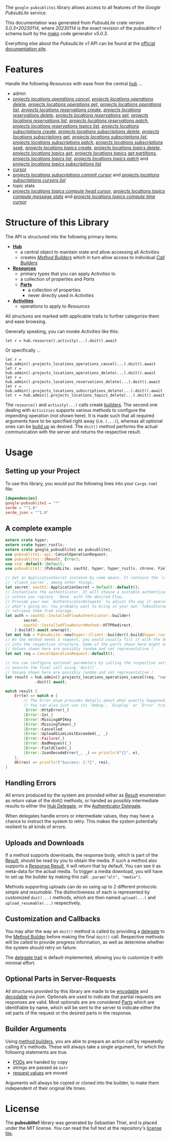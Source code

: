 <!---
DO NOT EDIT !
This file was generated automatically from 'src/generator/templates/api/README.md.mako'
DO NOT EDIT !
-->
The `google-pubsublite1` library allows access to all features of the *Google PubsubLite* service.

This documentation was generated from *PubsubLite* crate version *5.0.3+20230114*, where *20230114* is the exact revision of the *pubsublite:v1* schema built by the [mako](http://www.makotemplates.org/) code generator *v5.0.3*.

Everything else about the *PubsubLite* *v1* API can be found at the
[official documentation site](https://cloud.google.com/pubsub/lite/docs).
# Features

Handle the following *Resources* with ease from the central [hub](https://docs.rs/google-pubsublite1/5.0.3+20230114/google_pubsublite1/PubsubLite) ...

* admin
 * [*projects locations operations cancel*](https://docs.rs/google-pubsublite1/5.0.3+20230114/google_pubsublite1/api::AdminProjectLocationOperationCancelCall), [*projects locations operations delete*](https://docs.rs/google-pubsublite1/5.0.3+20230114/google_pubsublite1/api::AdminProjectLocationOperationDeleteCall), [*projects locations operations get*](https://docs.rs/google-pubsublite1/5.0.3+20230114/google_pubsublite1/api::AdminProjectLocationOperationGetCall), [*projects locations operations list*](https://docs.rs/google-pubsublite1/5.0.3+20230114/google_pubsublite1/api::AdminProjectLocationOperationListCall), [*projects locations reservations create*](https://docs.rs/google-pubsublite1/5.0.3+20230114/google_pubsublite1/api::AdminProjectLocationReservationCreateCall), [*projects locations reservations delete*](https://docs.rs/google-pubsublite1/5.0.3+20230114/google_pubsublite1/api::AdminProjectLocationReservationDeleteCall), [*projects locations reservations get*](https://docs.rs/google-pubsublite1/5.0.3+20230114/google_pubsublite1/api::AdminProjectLocationReservationGetCall), [*projects locations reservations list*](https://docs.rs/google-pubsublite1/5.0.3+20230114/google_pubsublite1/api::AdminProjectLocationReservationListCall), [*projects locations reservations patch*](https://docs.rs/google-pubsublite1/5.0.3+20230114/google_pubsublite1/api::AdminProjectLocationReservationPatchCall), [*projects locations reservations topics list*](https://docs.rs/google-pubsublite1/5.0.3+20230114/google_pubsublite1/api::AdminProjectLocationReservationTopicListCall), [*projects locations subscriptions create*](https://docs.rs/google-pubsublite1/5.0.3+20230114/google_pubsublite1/api::AdminProjectLocationSubscriptionCreateCall), [*projects locations subscriptions delete*](https://docs.rs/google-pubsublite1/5.0.3+20230114/google_pubsublite1/api::AdminProjectLocationSubscriptionDeleteCall), [*projects locations subscriptions get*](https://docs.rs/google-pubsublite1/5.0.3+20230114/google_pubsublite1/api::AdminProjectLocationSubscriptionGetCall), [*projects locations subscriptions list*](https://docs.rs/google-pubsublite1/5.0.3+20230114/google_pubsublite1/api::AdminProjectLocationSubscriptionListCall), [*projects locations subscriptions patch*](https://docs.rs/google-pubsublite1/5.0.3+20230114/google_pubsublite1/api::AdminProjectLocationSubscriptionPatchCall), [*projects locations subscriptions seek*](https://docs.rs/google-pubsublite1/5.0.3+20230114/google_pubsublite1/api::AdminProjectLocationSubscriptionSeekCall), [*projects locations topics create*](https://docs.rs/google-pubsublite1/5.0.3+20230114/google_pubsublite1/api::AdminProjectLocationTopicCreateCall), [*projects locations topics delete*](https://docs.rs/google-pubsublite1/5.0.3+20230114/google_pubsublite1/api::AdminProjectLocationTopicDeleteCall), [*projects locations topics get*](https://docs.rs/google-pubsublite1/5.0.3+20230114/google_pubsublite1/api::AdminProjectLocationTopicGetCall), [*projects locations topics get partitions*](https://docs.rs/google-pubsublite1/5.0.3+20230114/google_pubsublite1/api::AdminProjectLocationTopicGetPartitionCall), [*projects locations topics list*](https://docs.rs/google-pubsublite1/5.0.3+20230114/google_pubsublite1/api::AdminProjectLocationTopicListCall), [*projects locations topics patch*](https://docs.rs/google-pubsublite1/5.0.3+20230114/google_pubsublite1/api::AdminProjectLocationTopicPatchCall) and [*projects locations topics subscriptions list*](https://docs.rs/google-pubsublite1/5.0.3+20230114/google_pubsublite1/api::AdminProjectLocationTopicSubscriptionListCall)
* [cursor](https://docs.rs/google-pubsublite1/5.0.3+20230114/google_pubsublite1/api::Cursor)
 * [*projects locations subscriptions commit cursor*](https://docs.rs/google-pubsublite1/5.0.3+20230114/google_pubsublite1/api::CursorProjectLocationSubscriptionCommitCursorCall) and [*projects locations subscriptions cursors list*](https://docs.rs/google-pubsublite1/5.0.3+20230114/google_pubsublite1/api::CursorProjectLocationSubscriptionCursorListCall)
* topic stats
 * [*projects locations topics compute head cursor*](https://docs.rs/google-pubsublite1/5.0.3+20230114/google_pubsublite1/api::TopicStatProjectLocationTopicComputeHeadCursorCall), [*projects locations topics compute message stats*](https://docs.rs/google-pubsublite1/5.0.3+20230114/google_pubsublite1/api::TopicStatProjectLocationTopicComputeMessageStatCall) and [*projects locations topics compute time cursor*](https://docs.rs/google-pubsublite1/5.0.3+20230114/google_pubsublite1/api::TopicStatProjectLocationTopicComputeTimeCursorCall)




# Structure of this Library

The API is structured into the following primary items:

* **[Hub](https://docs.rs/google-pubsublite1/5.0.3+20230114/google_pubsublite1/PubsubLite)**
    * a central object to maintain state and allow accessing all *Activities*
    * creates [*Method Builders*](https://docs.rs/google-pubsublite1/5.0.3+20230114/google_pubsublite1/client::MethodsBuilder) which in turn
      allow access to individual [*Call Builders*](https://docs.rs/google-pubsublite1/5.0.3+20230114/google_pubsublite1/client::CallBuilder)
* **[Resources](https://docs.rs/google-pubsublite1/5.0.3+20230114/google_pubsublite1/client::Resource)**
    * primary types that you can apply *Activities* to
    * a collection of properties and *Parts*
    * **[Parts](https://docs.rs/google-pubsublite1/5.0.3+20230114/google_pubsublite1/client::Part)**
        * a collection of properties
        * never directly used in *Activities*
* **[Activities](https://docs.rs/google-pubsublite1/5.0.3+20230114/google_pubsublite1/client::CallBuilder)**
    * operations to apply to *Resources*

All *structures* are marked with applicable traits to further categorize them and ease browsing.

Generally speaking, you can invoke *Activities* like this:

```Rust,ignore
let r = hub.resource().activity(...).doit().await
```

Or specifically ...

```ignore
let r = hub.admin().projects_locations_operations_cancel(...).doit().await
let r = hub.admin().projects_locations_operations_delete(...).doit().await
let r = hub.admin().projects_locations_reservations_delete(...).doit().await
let r = hub.admin().projects_locations_subscriptions_delete(...).doit().await
let r = hub.admin().projects_locations_topics_delete(...).doit().await
```

The `resource()` and `activity(...)` calls create [builders][builder-pattern]. The second one dealing with `Activities`
supports various methods to configure the impending operation (not shown here). It is made such that all required arguments have to be
specified right away (i.e. `(...)`), whereas all optional ones can be [build up][builder-pattern] as desired.
The `doit()` method performs the actual communication with the server and returns the respective result.

# Usage

## Setting up your Project

To use this library, you would put the following lines into your `Cargo.toml` file:

```toml
[dependencies]
google-pubsublite1 = "*"
serde = "^1.0"
serde_json = "^1.0"
```

## A complete example

```Rust
extern crate hyper;
extern crate hyper_rustls;
extern crate google_pubsublite1 as pubsublite1;
use pubsublite1::api::CancelOperationRequest;
use pubsublite1::{Result, Error};
use std::default::Default;
use pubsublite1::{PubsubLite, oauth2, hyper, hyper_rustls, chrono, FieldMask};

// Get an ApplicationSecret instance by some means. It contains the `client_id` and
// `client_secret`, among other things.
let secret: oauth2::ApplicationSecret = Default::default();
// Instantiate the authenticator. It will choose a suitable authentication flow for you,
// unless you replace  `None` with the desired Flow.
// Provide your own `AuthenticatorDelegate` to adjust the way it operates and get feedback about
// what's going on. You probably want to bring in your own `TokenStorage` to persist tokens and
// retrieve them from storage.
let auth = oauth2::InstalledFlowAuthenticator::builder(
        secret,
        oauth2::InstalledFlowReturnMethod::HTTPRedirect,
    ).build().await.unwrap();
let mut hub = PubsubLite::new(hyper::Client::builder().build(hyper_rustls::HttpsConnectorBuilder::new().with_native_roots().https_or_http().enable_http1().build()), auth);
// As the method needs a request, you would usually fill it with the desired information
// into the respective structure. Some of the parts shown here might not be applicable !
// Values shown here are possibly random and not representative !
let mut req = CancelOperationRequest::default();

// You can configure optional parameters by calling the respective setters at will, and
// execute the final call using `doit()`.
// Values shown here are possibly random and not representative !
let result = hub.admin().projects_locations_operations_cancel(req, "name")
             .doit().await;

match result {
    Err(e) => match e {
        // The Error enum provides details about what exactly happened.
        // You can also just use its `Debug`, `Display` or `Error` traits
         Error::HttpError(_)
        |Error::Io(_)
        |Error::MissingAPIKey
        |Error::MissingToken(_)
        |Error::Cancelled
        |Error::UploadSizeLimitExceeded(_, _)
        |Error::Failure(_)
        |Error::BadRequest(_)
        |Error::FieldClash(_)
        |Error::JsonDecodeError(_, _) => println!("{}", e),
    },
    Ok(res) => println!("Success: {:?}", res),
}

```
## Handling Errors

All errors produced by the system are provided either as [Result](https://docs.rs/google-pubsublite1/5.0.3+20230114/google_pubsublite1/client::Result) enumeration as return value of
the doit() methods, or handed as possibly intermediate results to either the
[Hub Delegate](https://docs.rs/google-pubsublite1/5.0.3+20230114/google_pubsublite1/client::Delegate), or the [Authenticator Delegate](https://docs.rs/yup-oauth2/*/yup_oauth2/trait.AuthenticatorDelegate.html).

When delegates handle errors or intermediate values, they may have a chance to instruct the system to retry. This
makes the system potentially resilient to all kinds of errors.

## Uploads and Downloads
If a method supports downloads, the response body, which is part of the [Result](https://docs.rs/google-pubsublite1/5.0.3+20230114/google_pubsublite1/client::Result), should be
read by you to obtain the media.
If such a method also supports a [Response Result](https://docs.rs/google-pubsublite1/5.0.3+20230114/google_pubsublite1/client::ResponseResult), it will return that by default.
You can see it as meta-data for the actual media. To trigger a media download, you will have to set up the builder by making
this call: `.param("alt", "media")`.

Methods supporting uploads can do so using up to 2 different protocols:
*simple* and *resumable*. The distinctiveness of each is represented by customized
`doit(...)` methods, which are then named `upload(...)` and `upload_resumable(...)` respectively.

## Customization and Callbacks

You may alter the way an `doit()` method is called by providing a [delegate](https://docs.rs/google-pubsublite1/5.0.3+20230114/google_pubsublite1/client::Delegate) to the
[Method Builder](https://docs.rs/google-pubsublite1/5.0.3+20230114/google_pubsublite1/client::CallBuilder) before making the final `doit()` call.
Respective methods will be called to provide progress information, as well as determine whether the system should
retry on failure.

The [delegate trait](https://docs.rs/google-pubsublite1/5.0.3+20230114/google_pubsublite1/client::Delegate) is default-implemented, allowing you to customize it with minimal effort.

## Optional Parts in Server-Requests

All structures provided by this library are made to be [encodable](https://docs.rs/google-pubsublite1/5.0.3+20230114/google_pubsublite1/client::RequestValue) and
[decodable](https://docs.rs/google-pubsublite1/5.0.3+20230114/google_pubsublite1/client::ResponseResult) via *json*. Optionals are used to indicate that partial requests are responses
are valid.
Most optionals are are considered [Parts](https://docs.rs/google-pubsublite1/5.0.3+20230114/google_pubsublite1/client::Part) which are identifiable by name, which will be sent to
the server to indicate either the set parts of the request or the desired parts in the response.

## Builder Arguments

Using [method builders](https://docs.rs/google-pubsublite1/5.0.3+20230114/google_pubsublite1/client::CallBuilder), you are able to prepare an action call by repeatedly calling it's methods.
These will always take a single argument, for which the following statements are true.

* [PODs][wiki-pod] are handed by copy
* strings are passed as `&str`
* [request values](https://docs.rs/google-pubsublite1/5.0.3+20230114/google_pubsublite1/client::RequestValue) are moved

Arguments will always be copied or cloned into the builder, to make them independent of their original life times.

[wiki-pod]: http://en.wikipedia.org/wiki/Plain_old_data_structure
[builder-pattern]: http://en.wikipedia.org/wiki/Builder_pattern
[google-go-api]: https://github.com/google/google-api-go-client

# License
The **pubsublite1** library was generated by Sebastian Thiel, and is placed
under the *MIT* license.
You can read the full text at the repository's [license file][repo-license].

[repo-license]: https://github.com/Byron/google-apis-rsblob/main/LICENSE.md

